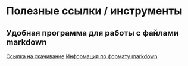 # Полезные ссылки / инструменты #

## Удобная программа для работы с файлами markdown ##

[Ссылка на скачивание](https://typora.io/#windows "Typora") 
[Информация по формату markdown](http://ilfire.ru/kompyutery/shpargalka-po-sintaksisu-markdown-markdaun-so-vsemi-samymi-populyarnymi-tegami/#link12 "Шпаргалка")

